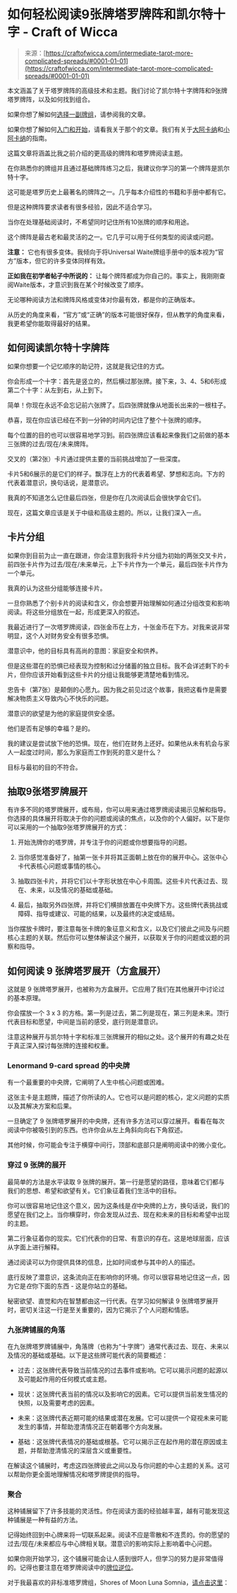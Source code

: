 <!--yml

类别：未分类

日期：2024-06-12 18:09:40

-->

# 如何轻松阅读9张牌塔罗牌阵和凯尔特十字 - Craft of Wicca

> 来源：[https://craftofwicca.com/intermediate-tarot-more-complicated-spreads/#0001-01-01](https://craftofwicca.com/intermediate-tarot-more-complicated-spreads/#0001-01-01)

本文涵盖了关于塔罗牌阵的高级技术和主题。我们讨论了凯尔特十字牌阵和9张牌塔罗牌阵，以及如何找到组合。

如果你想了解如何[选择一副牌组](https://craftofwicca.com/choosing-tarot-decks-for-beginners/)，请参阅我的文章。

如果你想了解如何[入门和开始](https://craftofwicca.com/beginner-tarot-how-to-get-started/)，请看我关于那个的文章。我们有关于[大阿卡纳](https://craftofwicca.com/a-guide-to-the-major-arcana-tarot-meanings/)和[小阿卡纳](https://craftofwicca.com/what-is-the-minor-arcana-tarot-lesser-arcana/)的指南。

这篇文章将涵盖比我之前介绍的更高级的牌阵和塔罗牌阅读主题。

在你熟悉你的牌组并且通过基础牌阵练习之后，我建议你学习的第一个牌阵是凯尔特十字。

这可能是塔罗历史上最著名的牌阵之一。几乎每本介绍性的书籍和手册中都有它。

但是这种牌阵要求读者有很多经验，因此不适合学习。

当你在处理基础阅读时，不希望同时记住所有10张牌的顺序和用途。

这个牌阵是最古老和最灵活的之一。它几乎可以用于任何类型的阅读或问题。

**注意：** 它也有很多变体。我倾向于将Universal Waite牌组手册中的版本视为“官方”版本，但它的许多变体同样有效。

**正如我在初学者帖子中所说的：** 让每个牌阵都成为你自己的。事实上，我刚刚查阅Waite版本，才意识到我在某个时候改变了顺序。

无论哪种阅读方法和牌阵风格或变体对你最有效，都是你的正确版本。

从历史的角度来看，“官方”或“正确”的版本可能很好保存，但从教学的角度来看，我更希望你能取得最好的结果。

## 如何阅读凯尔特十字牌阵

如果你想要一个记忆顺序的助记符，这就是我记住的方式。

你会形成一个十字：首先是竖立的，然后横过那张牌。接下来，3、4、5和6形成第二个十字：从左到右，从上到下。

简单！你现在永远不会忘记前六张牌了。后四张牌就像从地面长出来的一根柱子。

恭喜，现在你应该已经在不到一分钟的时间内记住了整个十张牌的顺序。

每个位置的目的也可以很容易地学习到。前四张牌应该看起来像我们之前做的基本三张牌的过去/现在/未来牌阵。

交叉的（第2张）卡片通过提供主要的当前挑战增加了一些深度。

卡片5和6展示的是它们的样子。飘浮在上方的代表着希望、梦想和志向。下方的代表着潜意识，换句话说，是潜意识。

我真的不知道怎么记住最后四张，但是你在几次阅读后会很快学会它们。

现在，这篇文章应该是关于中级和高级主题的。所以，让我们深入一点。

## 卡片分组

如果你到目前为止一直在跟进，你会注意到我将卡片分组为初始的两张交叉卡片，前四张卡片作为过去/现在/未来单元，上下卡片作为一个单元，最后四张卡片作为一个单元。

我真的认为这些分组能够连接卡片。

一旦你熟悉了个别卡片的阅读和含义，你会想要开始理解如何通过分组改变和影响阅读。将这些分组放在一起，形成更深入的叙述。

我最近进行了一次塔罗牌阅读，四张金币在上方，十张金币在下方。对我来说非常明显，这个人对财务安全有很多恐惧。

潜意识中，他的目标具有高尚的意图：家庭安全和供养。

但是这些潜在的恐惧已经表现为控制和过分储蓄的独立目标。我不会详述剩下的卡片，但你应该开始看到这些卡片的分组让我能够更清楚地看到情况。

忠告卡（第7张）是颠倒的心愿九。因为我之前见过这个故事，我把这看作是需要解决物质主义导致内心不快乐的问题。

潜意识的欲望是为他的家庭提供安全感。

他们是否有足够的幸福？是的。

我的建议是尝试放下他的恐惧。现在，他们在财务上还好。如果他从未有机会与家人一起度过时间，那么为家庭而工作到死的意义是什么？

目标与最初的目的不符合。

## 抽取9张塔罗牌展开

有许多不同的塔罗牌展开，或布局，你可以用来通过塔罗牌阅读揭示见解和指导。你选择的具体展开将取决于你的问题或阅读的焦点，以及你的个人偏好。以下是你可以采用的一个抽取9张塔罗牌展开的方式：

1.  开始洗牌你的塔罗牌，并专注于你的问题或你想要指导的问题。

1.  当你感觉准备好了，抽第一张卡并将其正面朝上放在你的展开中心。这张中心卡代表核心问题或事情的核心。

1.  抽取四张卡片，并将它们以十字形状放在中心卡周围。这些卡片代表过去、现在、未来，以及情况的基础或基础。

1.  最后，抽取另外四张牌，并将它们横排放置在中央牌下方。这些牌代表挑战或障碍、指导或建议、可能的结果，以及最终的决定或结局。

当你摆放卡牌时，要注意每张卡牌的象征意义和含义，以及它们彼此之间及与问题核心主题的关联。然后你可以整体解读这个展开，以获取关于你的问题或议题的洞察和指导。

## 如何阅读 9 张牌塔罗展开（方盒展开）

这就是 9 张牌塔罗展开，也被称为方盒展开。它应用了我们在其他展开中讨论过的基本原理。

你会摆放一个 3 x 3 的方格。第一列是过去，第二列是现在，第三列是未来。顶行代表目标和愿望，中间是当前的感受，底行则是潜意识。

注意这种展开与凯尔特十字和标准三张牌展开的相似之处。这个展开的有趣之处在于真正深入探讨每张牌的连接和权重。

### Lenormand 9-card spread 的中央牌

有一个最重要的中央牌，它阐明了人生中核心问题或困难。

这张主卡是主题牌，描述了你所读的人。它也可以是问题的核心，定义问题的实质以及其解决方案和后果。

一旦确定了 9 张牌塔罗展开的中央牌，还有许多方法可以穿过展开。看看在每次阅读中你被吸引到的东西。也许你会从左上角斜向向右下角叙述。

其他时候，你可能会专注于横穿中间行，顶部和底部只是阐明阅读中的微小变化。

### 穿过 9 张牌的展开

最简单的方法是水平读取 9 张牌的展开。第一行是愿望的路径，意味着它们都与我们的思想、希望和欲望有关。它们象征着我们生活中的目标。

你可以很容易地记住这个意义，因为这条线是*在*中央牌的上方，换句话说，我们的愿望在我们之上。当你横穿时，你会发现从过去、现在和未来的目标和希望中出现的主题。

第二行象征着你的现实。它们代表你的日常、有意识的存在。这是地球层面，应该从字面上进行解释。

通过阅读可以为你提供具体的信息，比如时间或参与其中的人的描述。

底行反映了潜意识，这条流向正在影响你的环境。你可以很容易地记住这一点，因为它是*在*你下面的东西 - 这是你站立的基础。

秘密欲望、直觉和内在智慧都由这一行代表。在学习如何解读 9 张牌塔罗展开时，密切关注这一行是至关重要的，因为它揭示了个人问题和情感。

### 九张牌铺展的角落

在九张牌塔罗牌铺展中，角落牌（也称为“十字牌”）通常代表过去、现在、未来以及情况的基础或基础。以下是这些牌可能代表的简要概述：

*   过去：这张牌代表导致当前情况的过去事件或影响。它可以揭示问题的起源以及可能起作用的任何模式或主题。

+   现状：这张牌代表当前的情况以及影响它的因素。它可以提供当前发生情况的快照，以及需要考虑的因素。

+   未来：这张牌代表近期可能的结果或潜在发展。它可以提供一个窥视未来可能发生的事情，并帮助澄清情况正在朝着哪个方向发展。

+   基础：这张牌代表情况的基础或根基。它可以揭示正在起作用的潜在原因或主题，并帮助澄清情况的深层含义或重要性。

在解读这个铺展时，考虑这四张牌彼此之间以及与你问题的中心主题的关系。这可以帮助你更全面地理解情况和塔罗牌提供的指导。

### 聚合

这种铺展留下了许多技能的灵活性。你在阅读方面的经验越丰富，越有可能发现这种铺展是一种有益的方法。

记得始终回到中心牌来将一切联系起来。阅读不应是零散和不连贯的。你的愿望的过去/现在/未来都应与中心牌相关联。潜意识的影响实际上影响着中心问题。

如果你刚开始学习，这个铺展可能会让人感到很吓人，但学习的努力是非常值得的。记得也要注意在塔罗牌阅读中的[牌位逆位](https://craftofwicca.com/importance-of-tarot-card-reversals-readings/)。

对于我最喜欢的非标准塔罗牌组，Shores of Moon Luna Somnia，[请点击这里](https://amzn.to/3xgPLOS)：
